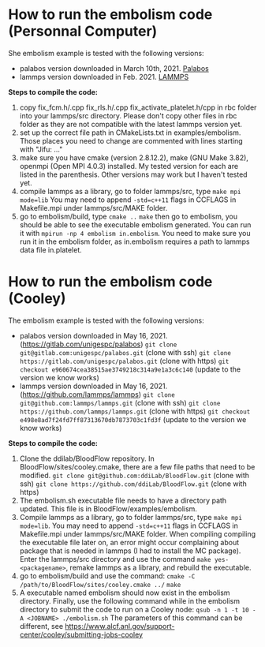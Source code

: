# How to run the embolism code (Personnal Computer)
She embolism example is tested with the following versions:
- palabos version downloaded in March 10th, 2021. [Palabos](https://gitlab.com/unigespc/palabos)
- lammps version downloaded in Feb. 2021. [LAMMPS](https://github.com/lammps/lammps)

**Steps to compile the code:** 
1. copy fix_fcm.h/.cpp fix_rls.h/.cpp fix_activate_platelet.h/cpp in rbc folder into your lammps/src directory. Please don't copy other files in rbc folder as they are not compatible with the latest lammps version yet.  
2. set up the correct file path in CMakeLists.txt in examples/embolism. Those places you need to change are commented with lines starting with "Jifu: ..."
3. make sure you have cmake (version 2.8.12.2), make (GNU Make 3.82), openmpi (Open MPI 4.0.3) installed. My tested version for each are listed in the parenthesis. Other versions may work but I haven't tested yet. 
4. compile lammps as a library, go to folder lammps/src, type `make mpi mode=lib` You may need to append `-std=c++11` flags in CCFLAGS in Makefile.mpi under lammps/src/MAKE folder.
5. go to embolism/build, type `cmake ..`
`make`
then go to embolism, you should be able to see the executable embolism generated. You can run it with `mpirun -np 4 embolism in.embolism`. You need to make sure you run it in the embolism folder, as in.embolism requires a path to lammps data file in.platelet.

# How to run the embolism code (Cooley)
The embolism example is tested with the following versions:
- palabos version downloaded in May 16, 2021. (https://gitlab.com/unigespc/palabos)
`git clone git@gitlab.com:unigespc/palabos.git` (clone with ssh)
`git clone https://gitlab.com/unigespc/palabos.git` (clone with https)
`git checkout e960674cea38515ae3749218c314a9e1a3c6c140` (update to the version we know works)
- lammps version downloaded in May 16, 2021. (https://github.com/lammps/lammps)
`git clone git@github.com:lammps/lammps.git` (clone with ssh)
`git clone https://github.com/lammps/lammps.git` (clone with https)
`git checkout e498e8ad7f24fd7ff87313670db7873703c1fd3f` (update to the version we know works)

**Steps to compile the code:**
1. Clone the ddilab/BloodFlow repository. In BloodFlow/sites/cooley.cmake, there are a few file paths that need to be modified.
`git clone git@github.com:ddiLab/BloodFlow.git` (clone with ssh)
`git clone https://github.com/ddiLab/BloodFlow.git` (clone with https)
2. The embolism.sh executable file needs to have a directory path updated. This file is in BloodFlow/examples/embolism.
3. Compile lammps as a library, go to folder lammps/src, type `make mpi mode=lib`. You may need to append `-std=c++11` flags in CCFLAGS in Makefile.mpi under lammps/src/MAKE folder. When compiling compiling the executable file later on, an error might occur complaining about package that is needed in lammps (I had to install the MC package). Enter the lammps/src directory and use the command `make yes-<packagename>`, remake lammps as a library, and rebuild the executable.
4. go to embolism/build and use the command: `cmake -C /path/to/BloodFlow/sites/cooley.cmake ../`
`make`
5. A executable named embolism should now exist in the embolism directory. Finally, use the following command while in the embolism directory to submit the code to run on a Cooley node:
`qsub -n 1 -t 10 -A <JOBNAME> ./embolism.sh`
The parameters of this command can be different, see https://www.alcf.anl.gov/support-center/cooley/submitting-jobs-cooley
